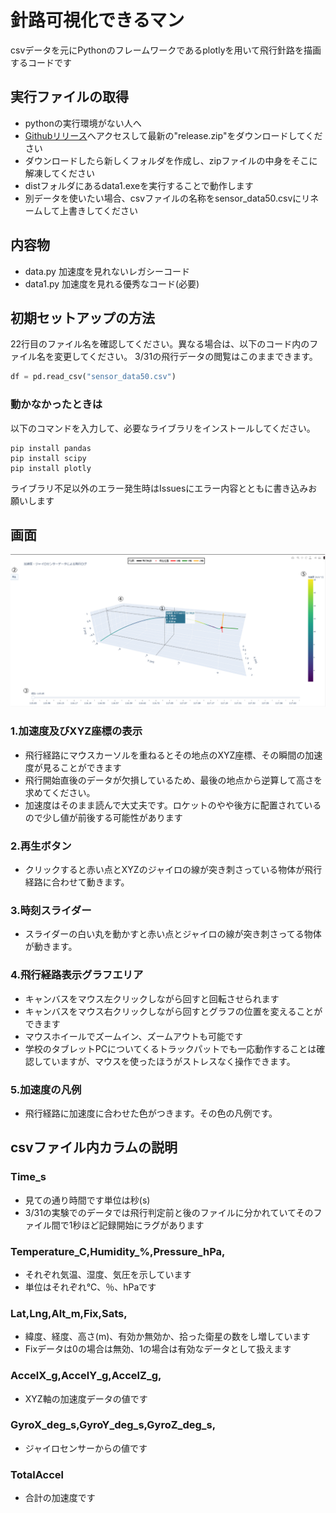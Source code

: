# 針路可視化できるマン

csvデータを元にPythonのフレームワークであるplotlyを用いて飛行針路を描画するコードです

## 実行ファイルの取得
- pythonの実行環境がない人へ
- [Githubリリース](https://github.com/ASK-STEM-official/rocket_analyzer/releases)へアクセスして最新の"release.zip"をダウンロードしてください
- ダウンロードしたら新しくフォルダを作成し、zipファイルの中身をそこに解凍してください
- distフォルダにあるdata1.exeを実行することで動作します
- 別データを使いたい場合、csvファイルの名称をsensor_data50.csvにリネームして上書きしてください

## 内容物

- data.py 加速度を見れないレガシーコード
- data1.py 加速度を見れる優秀なコード(必要)

## 初期セットアップの方法

22行目のファイル名を確認してください。異なる場合は、以下のコード内のファイル名を変更してください。
3/31の飛行データの閲覧はこのままできます。

```python
df = pd.read_csv("sensor_data50.csv")
```

### 動かなかったときは

以下のコマンドを入力して、必要なライブラリをインストールしてください。

```shell
pip install pandas
pip install scipy
pip install plotly
```

ライブラリ不足以外のエラー発生時はIssuesにエラー内容とともに書き込みお願いします


## 画面
![実行画面](gamen.png)

### 1.加速度及びXYZ座標の表示

- 飛行経路にマウスカーソルを重ねるとその地点のXYZ座標、その瞬間の加速度が見ることができます
- 飛行開始直後のデータが欠損しているため、最後の地点から逆算して高さを求めてください。
- 加速度はそのまま読んで大丈夫です。ロケットのやや後方に配置されているので少し値が前後する可能性があります

### 2.再生ボタン

- クリックすると赤い点とXYZのジャイロの線が突き刺さっている物体が飛行経路に合わせて動きます。

### 3.時刻スライダー

- スライダーの白い丸を動かすと赤い点とジャイロの線が突き刺さってる物体が動きます。

### 4.飛行経路表示グラフエリア

- キャンバスをマウス左クリックしながら回すと回転させられます
- キャンバスをマウス右クリックしながら回すとグラフの位置を変えることができます
- マウスホイールでズームイン、ズームアウトも可能です
- 学校のタブレットPCについてくるトラックパットでも一応動作することは確認していますが、マウスを使ったほうがストレスなく操作できます。

### 5.加速度の凡例

- 飛行経路に加速度に合わせた色がつきます。その色の凡例です。

## csvファイル内カラムの説明

### Time_s

- 見ての通り時間です単位は秒(s)
- 3/31の実験でのデータでは飛行判定前と後のファイルに分かれていてそのファイル間で1秒ほど記録開始にラグがあります

### Temperature_C,Humidity_%,Pressure_hPa,

- それぞれ気温、湿度、気圧を示しています
- 単位はそれぞれ℃、％、hPaです

### Lat,Lng,Alt_m,Fix,Sats,

- 緯度、経度、高さ(m)、有効か無効か、拾った衛星の数をし増しています
- Fixデータは0の場合は無効、1の場合は有効なデータとして扱えます

### AccelX_g,AccelY_g,AccelZ_g,

- XYZ軸の加速度データの値です

### GyroX_deg_s,GyroY_deg_s,GyroZ_deg_s,

- ジャイロセンサーからの値です

### TotalAccel

- 合計の加速度です